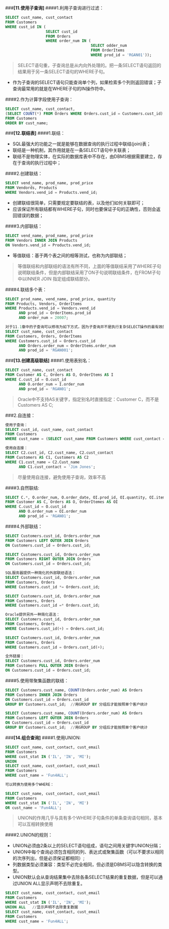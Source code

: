 
###**[11.使用子查询]**
####1.利用子查询进行过滤：
```sql
SELECT cust_name, cust_contact
FROM Customers
WHERE cust_id IN (
                  SELECT cust_id
                  FROM Orders
                  WHERE order_num IN (
                                      SELECT odder_num
                                      FROM OrderItems
                                      WHERE prod_id = 'RGAN01'));
```
> SELECT语句重，子查询总是从内向外处理的。把一条SELECT语句返回的结果用于另一条SELECT语句的WHERE子句。

* 作为子查询的SELECT语句只能查询单个列，如果检索多个列则返回错误；子查询最常用的就是在WHERE子句的IN操作符中。

####2.作为计算字段使用子查询：
```sql
SELECT cust_name, cust_contact, 
(SELECT COUNT(*) FROM Orders WHERE Orders.cust_id = Customers.cust_id) AS order_count
FROM Customers
ORDER BY cust_name;
```

###**[12.联结表]**
####1.联结：
+ SQL最强大的功能之一就是能够在数据查询的执行过程中联结(join)表；
+ 联结是一种机制，其作用就是在一条SELECT语句中关联表；
+ 联结不是物理实体，在实际的数据库表中不存在，由DBMS根据需要建立，存在于查询的执行过程中；

####2.创建联结：
```sql
SELECT vend_name, prod_name, prod_price
FROM Vendords, Products
WHERE Vendors.vend_id = Products.vend_id;
```
+ 创建联结很简单，只需要规定要联结的表，以及他们如何关联即可；
+ 应该保证所有联结都有WHERE子句，同时也要保证子句的正确性，否则会返回错误的数据；

####3.内部联结：
```sql
SELECT vend_name, prod_name, prod_price
FROM Vendors INNER JOIN Products
ON Vendors.vend_id = Products.vend_id;
```

+ 等值联结：基于两个表之间的相等测试，也称为内部联结；
> 等值联结和内部联结的语法有所不同，上面的等值联结采用了WHERE子句说明联结条件，但是内部联结采用了ON子句说明联结条件，在FROM子句中以INNER JOIN
指定组成联结部分。

####4.联结多个表：
```sql
SELECT prod_name, vend_name, prod_price, quantity
FROM Products, Vendors, OrderItems
WHERE Products.vend_id = Vendors.vend_id 
      AND prod_id = OrderItems.prod_id
      AND order_num = 20007;
```
```sql
对于11.1章中的子查询可以修改为如下方式，因为子查询并不是执行复杂SELECT操作的最有效的方法：
SELECT cust_name, cust_contact
FROM Customers, Orders, OrderItems
WHERE Customers.cust_id = Orders.cust_id
      AND Orders.order_num = OrderItems.order_num
      AND prod_id = 'RGAN001';
```

###**[13.创建高级联结]**
####1.使用表别名：
```sql
SELECT cust_name, cust_contact
FROM Customer AS C, Orders AS O, OrderItems AS I
WHERE C.cust_id = O.cust_id
      AND O.order_num = I.order_num
      AND prod_id = 'RGAN01';
```
> Oracle中不支持AS关键字，指定别名时直接指定：Customer C，而不是Customers AS C;

###2.自连接：
```sql
使用子查询：
SELECT cust_id, cust_name, cust_contact
FROM Customers
WHERE cust_name = (SELECT cust_name FROM Customers WHERE cust_contact = 'Jim Jones');
```
```sql
使用自连接：
SELECT C2.cust_id, C2.cust_name, C2.cust_contact
FROM Customers AS C1, Customers AS C2
WHERE C1.cust_name = C2.Cust_name 
      AND C1.cust_contact = 'Jim Jones';
```
> 尽量使用自连接，避免使用子查询，效率不高

####3.自然联结:
```sql
SELECT C.*, O.order_num, O.order_date, OI.prod_id, OI.quantity, OI.item_price
FROM Customer AS C, Orders AS O, OrderItemes AS OI
WHERE C.cust_id = O.cust_id
      AND O.order_num = OI.order_num
      AND prod_id = 'RGAN01';
```

####4.外部联结：
```sql
SELECT Customers.cust_id, Orders.order_num
FROM Customers LEFT OUTER JOIN Orders
ON Customers.cust_id = Orders.cust_id;

SELECT Customers.cust_id, Orders.order_num
FROM Customers RIGHT OUTER JOIN Orders
ON Customers.cust_id = Orders.cust_id;
```
```sql
SQL服务器提供一种简化的外部联结语法：
SELECT Customers.cust_id, Orders.order_num
FROM Customers, Orders
WHERE Customers.cust_id *= Orders.cust_id;

SELECT Customers.cust_id, Orders.order_num
FROM Customers, Orders
WHERE Customers.cust_id =* Orders.cust_id;
```
```sql
Oracle提供另外一种简化语法：
SELECT Customers.cust_id, Orders.order_num
FROM Customers, Orders
WHERE Customers.cust_id(+) = Orders.cust_id;

SELECT Customers.cust_id, Orders.order_num
FROM Customers, Orders
WHERE Customers.cust_id = Orders.cust_id(+);
```
```sql
全外链接：
SELECT Customers.cust_id, Orders.order_num
FROM Customers FULL OUTER JOIN Orders
ON Customers.cust_id = Orders.cust_id;
```

####5.使用带聚集函数的联结：
```sql
SELECT Customers.cust_name, COUNT(Orders.order_num) AS Orders
FROM Customers INNER JOIN Orders
ON Customers.cust_id = Orders.cust_id
GROUP BY Customers.cust_id;  //用GROUP BY 分组后才能按照单个客户统计

SELECT Customers.cust_name, COUNT(Orders.order_num) AS Orders
FROM Customers LEFT OUTER JOIN Orders
ON Customers.cust_id = Orders.cust_id
GROUP BY Customers.cust_id;  //用GROUP BY 分组后才能按照单个客户统计
```

###**[14.组合查询]**
####1.使用UNION:
```sql
SELECT cust_name, cust_contact, cust_email
FROM Customers
WHERE cust_stat IN ('IL', 'IN', 'MI');
UNION
SELECT cust_name, cust_contact, cust_email
FROM Customers
WHERE cust_name = 'Fun4ALL';

可以转换为使用多个WHERE：

SELECT cust_name, cust_contact, cust_email
FROM Customers
WHERE cust_stat IN ('IL', 'IN', 'MI')
OR cust_name = 'Fun4ALL';
```
> UNION的作用几乎与具有多个WHERE子句条件的单条查询语句相同，基本可以互相转换使用

####2.UNION的规则：
+ UNION必须由2条以上的SELECT语句组成，语句之间用关键字UNION分隔；
+ UNION中每个查询必须包含相同的列、表达式或聚集函数（可以不要求以相同的次序列出，但是必须保证都相同）;
+ 列数据类型必须兼容：类型不必完全相同，但必须是DBMS可以隐含转换的类型。
+ UNION默认会从查询结果集中去除各条SELECT结果的重复数据，但是可以通过UNION ALL显示声明不去除重复。

```sql
SELECT cust_name, cust_contact, cust_email
FROM Customers
WHERE cust_stat IN ('IL', 'IN', 'MI');
UNION ALL   //显示声明不去除重复数据
SELECT cust_name, cust_contact, cust_email
FROM Customers
WHERE cust_name = 'Fun4ALL';
```
